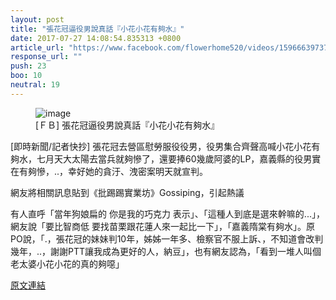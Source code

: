 ```yaml
---
layout: post
title: "張花冠逼役男說真話『小花小花有夠水』"
date: 2017-07-27 14:08:54.835313 +0800
article_url: "https://www.facebook.com/flowerhome520/videos/1596663973709313/;http://i.imgur.com/1SvbElA.jpg"
response_url: ""
push: 23
boo: 10
neutral: 19
---
```


<figure>
<img src="https://scontent-tpe1-1.xx.fbcdn.net/v/t15.0-10/20480492_1596667610375616_7045119865916489728_n.jpg?oh=d03550a1798efd445687006763d23ed9&oe=5A37D9A4" alt="image">
<figcaption>
[ＦＢ] 張花冠逼役男說真話『小花小花有夠水』
</figcaption>
</figure>

[即時新聞/記者快抄] 張花冠去營區慰勞服役役男，役男集合齊聲高喊小花小花有夠水，七月天大太陽去當兵就夠慘了，還要捧60幾歲阿婆的LP，嘉義縣的役男實在有夠慘，..，幸好她的貪汙、洩密案明天就宣判。

網友將相關訊息貼到《批踢踢實業坊》Gossiping，引起熱議

有人直呼「當年狗娘扁的 你是我的巧克力 表示」、「這種人到底是選來幹嘛的...」，網友說「要比智商低 要找苗栗跟花蓮人來一起比一下」，「嘉義隋棠有夠水」。原PO說，「.，張花冠的妹妹判10年，姊姊一年多、檢察官不服上訴、，不知道會改判幾年，..，謝謝PTT讓我成為更好的人，納豆」，也有網友認為，「看到一堆人叫個老太婆小花小花的真的夠噁」

<a href = "https://www.ptt.cc/bbs/Gossiping/M.1501131708.A.631.html">原文連結</a>

